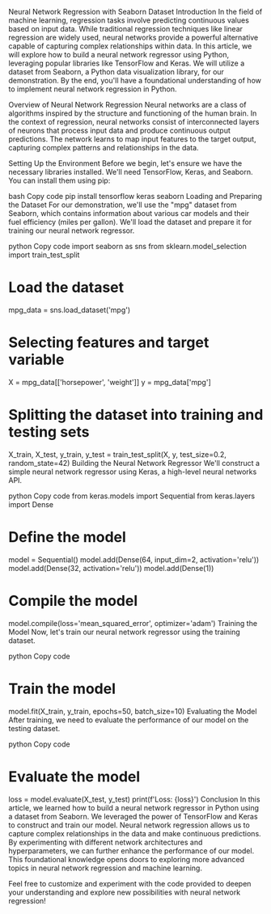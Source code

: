 Neural Network Regression with Seaborn Dataset
Introduction
In the field of machine learning, regression tasks involve predicting continuous values based on input data. While traditional regression techniques like linear regression are widely used, neural networks provide a powerful alternative capable of capturing complex relationships within data. In this article, we will explore how to build a neural network regressor using Python, leveraging popular libraries like TensorFlow and Keras. We will utilize a dataset from Seaborn, a Python data visualization library, for our demonstration. By the end, you'll have a foundational understanding of how to implement neural network regression in Python.

Overview of Neural Network Regression
Neural networks are a class of algorithms inspired by the structure and functioning of the human brain. In the context of regression, neural networks consist of interconnected layers of neurons that process input data and produce continuous output predictions. The network learns to map input features to the target output, capturing complex patterns and relationships in the data.

Setting Up the Environment
Before we begin, let's ensure we have the necessary libraries installed. We'll need TensorFlow, Keras, and Seaborn. You can install them using pip:

bash
Copy code
pip install tensorflow keras seaborn
Loading and Preparing the Dataset
For our demonstration, we'll use the "mpg" dataset from Seaborn, which contains information about various car models and their fuel efficiency (miles per gallon). We'll load the dataset and prepare it for training our neural network regressor.

python
Copy code
import seaborn as sns
from sklearn.model_selection import train_test_split

# Load the dataset
mpg_data = sns.load_dataset('mpg')

# Selecting features and target variable
X = mpg_data[['horsepower', 'weight']]
y = mpg_data['mpg']

# Splitting the dataset into training and testing sets
X_train, X_test, y_train, y_test = train_test_split(X, y, test_size=0.2, random_state=42)
Building the Neural Network Regressor
We'll construct a simple neural network regressor using Keras, a high-level neural networks API.

python
Copy code
from keras.models import Sequential
from keras.layers import Dense

# Define the model
model = Sequential()
model.add(Dense(64, input_dim=2, activation='relu'))
model.add(Dense(32, activation='relu'))
model.add(Dense(1))

# Compile the model
model.compile(loss='mean_squared_error', optimizer='adam')
Training the Model
Now, let's train our neural network regressor using the training dataset.

python
Copy code
# Train the model
model.fit(X_train, y_train, epochs=50, batch_size=10)
Evaluating the Model
After training, we need to evaluate the performance of our model on the testing dataset.

python
Copy code
# Evaluate the model
loss = model.evaluate(X_test, y_test)
print(f'Loss: {loss}')
Conclusion
In this article, we learned how to build a neural network regressor in Python using a dataset from Seaborn. We leveraged the power of TensorFlow and Keras to construct and train our model. Neural network regression allows us to capture complex relationships in the data and make continuous predictions. By experimenting with different network architectures and hyperparameters, we can further enhance the performance of our model. This foundational knowledge opens doors to exploring more advanced topics in neural network regression and machine learning.

Feel free to customize and experiment with the code provided to deepen your understanding and explore new possibilities with neural network regression!
